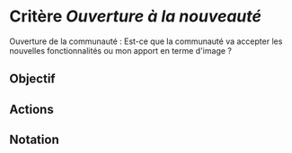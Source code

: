 # Critère *Ouverture à la nouveauté*
Ouverture de la communauté : Est-ce que la communauté va accepter les nouvelles fonctionnalités ou mon apport en terme d'image ?

## Objectif


## Actions


## Notation